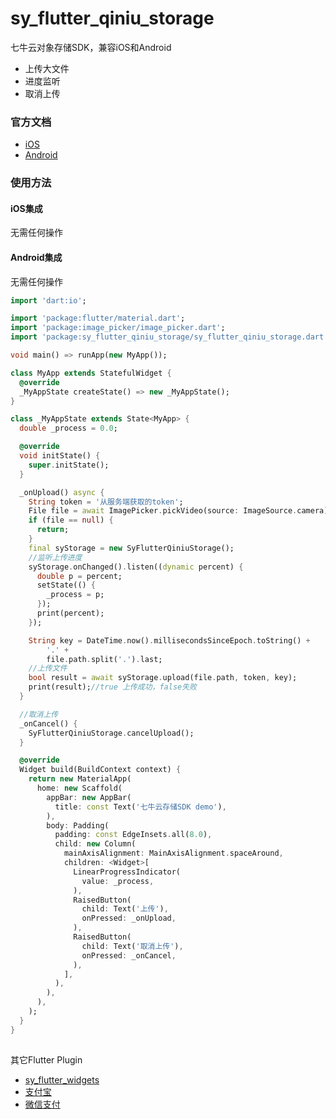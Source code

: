 # sy_flutter_qiniu_storage

七牛云对象存储SDK，兼容iOS和Android
- 上传大文件
- 进度监听
- 取消上传

### 官方文档
- [iOS](https://developer.qiniu.com/kodo/sdk/1240/objc)
- [Android](https://developer.qiniu.com/kodo/sdk/1236/android)

### 使用方法

#### iOS集成
无需任何操作

#### Android集成
无需任何操作

```dart
import 'dart:io';

import 'package:flutter/material.dart';
import 'package:image_picker/image_picker.dart';
import 'package:sy_flutter_qiniu_storage/sy_flutter_qiniu_storage.dart';

void main() => runApp(new MyApp());

class MyApp extends StatefulWidget {
  @override
  _MyAppState createState() => new _MyAppState();
}

class _MyAppState extends State<MyApp> {
  double _process = 0.0;

  @override
  void initState() {
    super.initState();
  }

  _onUpload() async {
    String token = '从服务端获取的token';
    File file = await ImagePicker.pickVideo(source: ImageSource.camera);
    if (file == null) {
      return;
    }
    final syStorage = new SyFlutterQiniuStorage();
    //监听上传进度
    syStorage.onChanged().listen((dynamic percent) {
      double p = percent;
      setState(() {
        _process = p;
      });
      print(percent);
    });

    String key = DateTime.now().millisecondsSinceEpoch.toString() +
        '.' +
        file.path.split('.').last;
    //上传文件
    bool result = await syStorage.upload(file.path, token, key);
    print(result);//true 上传成功，false失败
  }

  //取消上传
  _onCancel() {
    SyFlutterQiniuStorage.cancelUpload();
  }

  @override
  Widget build(BuildContext context) {
    return new MaterialApp(
      home: new Scaffold(
        appBar: new AppBar(
          title: const Text('七牛云存储SDK demo'),
        ),
        body: Padding(
          padding: const EdgeInsets.all(8.0),
          child: new Column(
            mainAxisAlignment: MainAxisAlignment.spaceAround,
            children: <Widget>[
              LinearProgressIndicator(
                value: _process,
              ),
              RaisedButton(
                child: Text('上传'),
                onPressed: _onUpload,
              ),
              RaisedButton(
                child: Text('取消上传'),
                onPressed: _onCancel,
              ),
            ],
          ),
        ),
      ),
    );
  }
}
```

##
其它Flutter Plugin
- [sy_flutter_widgets](https://github.com/lishuhao/sy_flutter_widgets)
- [支付宝](https://github.com/lishuhao/sy_flutter_alipay)
- [微信支付](https://github.com/lishuhao/sy_flutter_wechat)